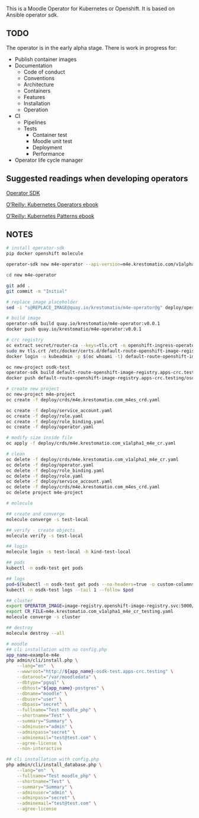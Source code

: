 This is a Moodle Operator for Kubernetes or Openshift. It is based on Ansible operator sdk.

## TODO
The operator is in the early alpha stage. There is work in progress for: 
* Publish container images
* Documentation
  - Code of conduct
  - Conventions
  - Architecture
  - Containers
  - Features
  - Installation
  - Operation
* CI
  - Pipelines
  - Tests
    - Container test
    - Moodle unit test
    - Deployment
    - Performance
* Operator life cycle manager

## Suggested readings when developing operators

[Operator SDK](https://docs.openshift.com/container-platform/4.2/operators/operator_sdk/osdk-ansible.html#osdk-building-ansible-operator_osdk-ansible)

[O’Reilly: Kubernetes Operators ebook](https://www.redhat.com/es/resources/oreilly-kubernetes-operators-automation-ebook)

[O’Reilly: Kubernetes Patterns ebook](https://www.redhat.com/es/resources/oreilly-kubernetes-patterns-cloud-native-apps)



## NOTES
```bash
# install operator-sdk
pip docker openshift molecule

operator-sdk new m4e-operator --api-version=m4e.krestomatio.com/v1alpha1 --kind=M4e --type=ansible --git-init --generate-playbook

cd new m4e-operator

git add .
git commit -m "Initial"

# replace image placeholder
sed -i "s@REPLACE_IMAGE@quay.io/krestomatio/m4e-operator@g" deploy/operator.yaml

# build image
operator-sdk build quay.io/krestomatio/m4e-operator:v0.0.1
docker push quay.io/krestomatio/m4e-operator:v0.0.1

# crc registry
oc extract secret/router-ca --keys=tls.crt -n openshift-ingress-operator --confirm
sudo mv tls.crt /etc/docker/certs.d/default-route-openshift-image-registry.apps-crc.testing/
docker login -u kubeadmin -p $(oc whoami -t) default-route-openshift-image-registry.apps-crc.testing

oc new-project osdk-test
operator-sdk build default-route-openshift-image-registry.apps-crc.testing/osdk-test/m4e-operator
docker push default-route-openshift-image-registry.apps-crc.testing/osdk-test/m4e-operator

# create new project
oc new-project m4e-project
oc create -f deploy/crds/m4e.krestomatio.com_m4es_crd.yaml

oc create -f deploy/service_account.yaml
oc create -f deploy/role.yaml
oc create -f deploy/role_binding.yaml
oc create -f deploy/operator.yaml

# modify size inside file
oc apply -f deploy/crds/m4e.krestomatio.com_v1alpha1_m4e_cr.yaml

# clean
oc delete -f deploy/crds/m4e.krestomatio.com_v1alpha1_m4e_cr.yaml
oc delete -f deploy/operator.yaml
oc delete -f deploy/role_binding.yaml
oc delete -f deploy/role.yaml
oc delete -f deploy/service_account.yaml
oc delete -f deploy/crds/m4e.krestomatio.com_m4es_crd.yaml
oc delete project m4e-project

# molecule

## create and converge
molecule converge -s test-local

## verify - create objects
molecule verify -s test-local

## login
molecule login -s test-local -h kind-test-local

## pods
kubectl -n osdk-test get pods

## logs
pod=$(kubectl -n osdk-test get pods --no-headers=true -o custom-columns=NAME:.metadata.name | grep operator)
kubectl -n osdk-test logs --tail 1 --follow $pod

## cluster
export OPERATOR_IMAGE=image-registry.openshift-image-registry.svc:5000/osdk-test/m4e-operator
export CR_FILE=m4e.krestomatio.com_v1alpha1_m4e_cr_testing.yaml
molecule converge -s cluster

## destroy
molecule destroy --all

# moodle
## cli installation with no config.php
app_name=example-m4e
php admin/cli/install.php \
    --lang="en"  \
    --wwwroot="http://${app_name}-osdk-test.apps-crc.testing" \
    --dataroot="/var/moodledata" \
    --dbtype="pgsql" \
    --dbhost="${app_name}-postgres" \
    --dbname="moodle" \
    --dbuser="user" \
    --dbpass="secret" \
    --fullname="Test moodle_php" \
    --shortname="Test" \
    --summary="Summary" \
    --adminuser="admin" \
    --adminpass="secret" \
    --adminemail="test@test.com" \
    --agree-license \
    --non-interactive

## cli installation with config.php
php admin/cli/install_database.php \
    --lang="en"  \
    --fullname="Test moodle_php" \
    --shortname="Test" \
    --summary="Summary" \
    --adminuser="admin" \
    --adminpass="secret" \
    --adminemail="test@test.com" \
    --agree-license
```
